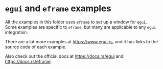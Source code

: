 # `egui` and `eframe` examples
All the examples in this folder uses [`eframe`](https://github.com/emilk/egui/tree/master/crates/eframe) to set up a window for [`egui`](https://github.com/emilk/egui/). Some examples are specific to `eframe`, but many are applicable to any `egui` integration.

There are a lot more examples at <https://www.egui.rs>, and it has links to the source code of each example.

Also check out the official docs at <https://docs.rs/egui> and <https://docs.rs/eframe>.
